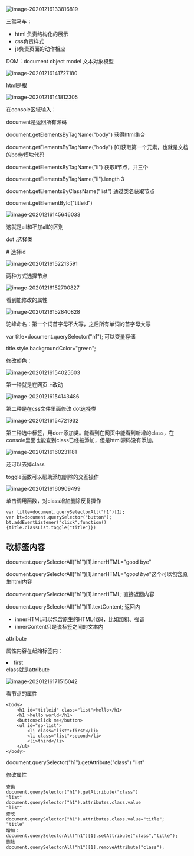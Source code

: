 ![image-20201216133816819](https://raw.githubusercontent.com/hodge-ge/imgbed/main/20201216133819.png)

三驾马车：

- html 负责结构化的展示
- css负责样式
- js负责页面的动作相应

DOM：document object model 文本对象模型

![image-20201216141727180](https://raw.githubusercontent.com/hodge-ge/imgbed/main/20201216141728.png)

html是根

![image-20201216141812305](D:\github_data\html_css_js_ajax\dom_learn\Untitled.assets\image-20201216141812305.png)

在console区域输入：

document是返回所有源码

document.getElementsByTagName("body") 获得html集合

document.getElementsByTagName("body") [0]获取第一个元素，也就是文档的body模块代码

document.getElementsByTagName("li") 获取li节点，共三个

document.getElementsByTagName("li").length      3

document.getElementsByClassName("list") 通过类名获取节点

document.getElementById("titleid")

![image-20201216145646033](https://raw.githubusercontent.com/hodge-ge/imgbed/main/20201216145647.png)

这就是all和不加all的区别

dot .选择类

\# 选择id

![image-20201216152213591](https://raw.githubusercontent.com/hodge-ge/imgbed/main/20201216152215.png)

两种方式选择节点

![image-20201216152700827](https://raw.githubusercontent.com/hodge-ge/imgbed/main/20201216152702.png)

看到能修改的属性

![image-20201216152840828](https://raw.githubusercontent.com/hodge-ge/imgbed/main/20201216152842.png)

驼峰命名：第一个词首字母不大写，之后所有单词的首字母大写

var title=document.querySelector("h1"); 可以变量存储

title.style.backgroundColor="green";

修改颜色：

![image-20201216154025603](https://raw.githubusercontent.com/hodge-ge/imgbed/main/20201216154029.png)

第一种就是在网页上改动

![image-20201216154143486](https://raw.githubusercontent.com/hodge-ge/imgbed/main/20201216154146.png)

第二种是在css文件里面修改 dot选择类

![image-20201216154721932](https://raw.githubusercontent.com/hodge-ge/imgbed/main/20201216154724.png)

第三种选中标签，用dom添加类。能看到在网页中能看到新增的class，在console里面也能查到class已经被添加，但是html源码没有添加。

![image-20201216160231181](D:\github_data\html_css_js_ajax\dom_learn\dom笔记.assets\image-20201216160231181.png)

还可以去掉class

toggle函数可以帮助添加删除的交互操作

![image-20201216160909499](https://raw.githubusercontent.com/hodge-ge/imgbed/main/20201216160911.png)

单击调用函数，对class增加删除反复操作

```
var title=document.querySelectorAll("h1")[1];
var bt=document.querySelector("button");
bt.addEventListener("click",function(){title.classList.toggle("title")})
```

## 改标签内容

document.querySelectorAll("h1")[1].innerHTML="good bye"

document.querySelectorAll("h1")[1].innerHTML="<em>good bye</em>"这个可以包含原生html内容

document.querySelectorAll("h1")[1].innerHTML; 直接返回内容    

document.querySelectorAll("h1")[1].textContent; 返回内

- innerHTML可以包含原生的HTML代码，比如加粗、强调
- innerContent只是说标签之间的文本内

attribute

属性内容在起始标签内：<li class="list">first</li> class就是attribute

![image-20201216171515042](https://raw.githubusercontent.com/hodge-ge/imgbed/main/20201216171516.png)

看节点的属性

```
<body>
    <h1 id="titleid" class="list">hello</h1>
    <h1 >hello world</h1>
    <button>click me</button>
    <ul id="sp-list">
        <li class="list">first</li>
        <li class="list">second</li>
        <li>third</li>
    </ul>
</body>
```

document.querySelector("h1").getAttribute("class")
	"list"



修改属性

```
查询
document.querySelector("h1").getAttribute("class")
"list"
document.querySelector("h1").attributes.class.value
"list"
修改
document.querySelector("h1").attributes.class.value="title";
"title"
增加：
document.querySelectorAll("h1")[1].setAttribute("class","title"); 
删除
document.querySelectorAll("h1")[1].removeAttribute("class");
```

